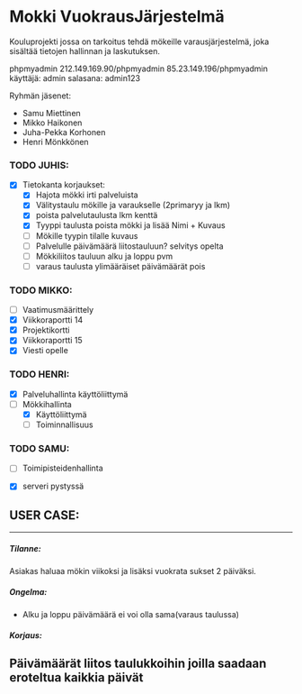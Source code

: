 # Mokki VuokrausJärjestelmä

Kouluprojekti jossa on tarkoitus tehdä mökeille varausjärjestelmä, joka sisältää tietojen hallinnan ja laskutuksen.

phpmyadmin 212.149.169.90/phpmyadmin
           85.23.149.196/phpmyadmin
käyttäjä: admin
salasana: admin123

Ryhmän jäsenet:
 - Samu Miettinen
 - Mikko Haikonen
 - Juha-Pekka Korhonen
 - Henri Mönkkönen


### TODO JUHIS:
 - [x] Tietokanta korjaukset:
   - [x] Hajota mökki irti palveluista
   - [x] Välitystaulu mökille ja varaukselle (2primaryy ja lkm)
   - [x] poista palvelutaulusta lkm kenttä
   - [x] Tyyppi taulusta poista mökki ja lisää Nimi + Kuvaus
   - [ ] Mökille tyypin tilalle kuvaus
   - [ ] Palvelulle päivämäärä liitostauluun? selvitys opelta
   - [ ] Mökkiliitos tauluun alku ja loppu pvm
   - [ ] varaus taulusta ylimääräiset päivämäärät pois

### TODO MIKKO:
  - [ ] Vaatimusmäärittely
  - [x] Viikkoraportti 14
  - [x] Projektikortti
  - [x] Viikkoraportti 15
  - [x] Viesti opelle
  
### TODO HENRI:
  - [x] Palveluhallinta käyttöliittymä
  - [ ] Mökkihallinta
    - [x] Käyttöliittymä
    - [ ] Toiminnallisuus

### TODO SAMU:
  - [ ] Toimipisteidenhallinta
  - [x] serveri pystyssä


## USER CASE:
-----------
##### Tilanne:

Asiakas haluaa mökin viikoksi ja lisäksi vuokrata sukset 2 päiväksi.

##### Ongelma:

- Alku ja loppu päivämäärä ei voi olla sama(varaus taulussa)

##### Korjaus:
Päivämäärät liitos taulukkoihin joilla saadaan eroteltua kaikkia päivät
--------
